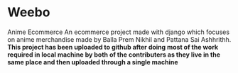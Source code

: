 # Weebo
Anime Ecommerce
An ecommerce project made with django which focuses on anime merchandise made by Balla Prem Nikhil and Pattana Sai Ashhrithh.
**This project has been uploaded to github after doing most of the work required in local machine by both of the contributers as they live in the same place and then uploaded through a single machine**


